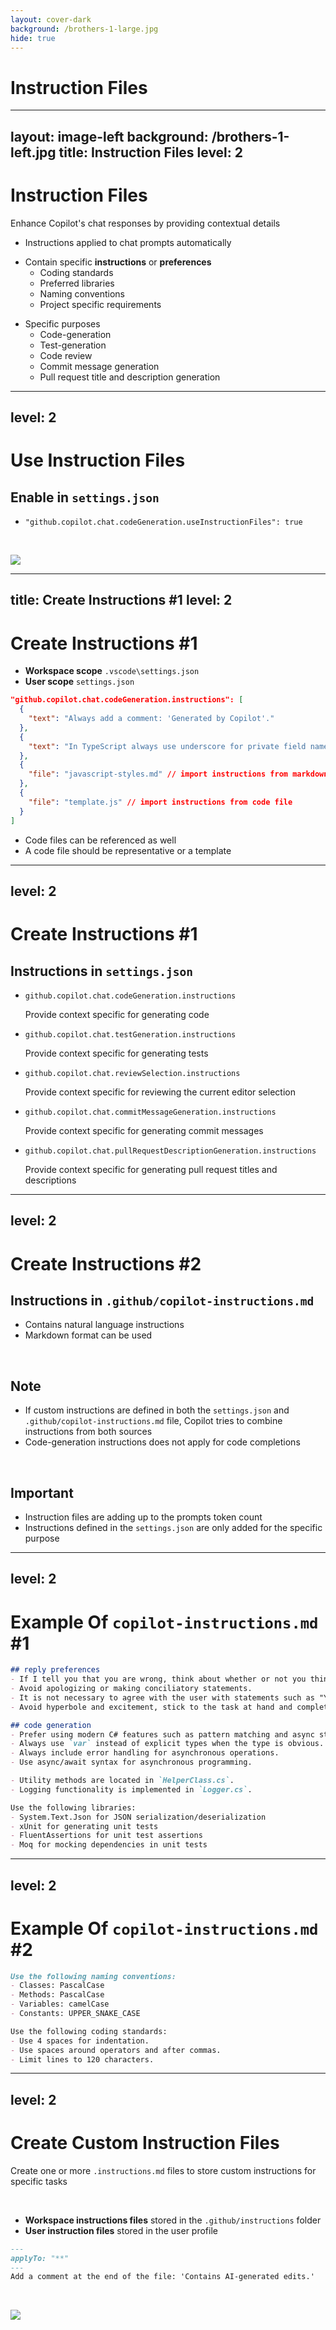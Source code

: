 ```yaml
---
layout: cover-dark
background: /brothers-1-large.jpg
hide: true
---
```


# Instruction Files

---
layout: image-left
background: /brothers-1-left.jpg
title: Instruction Files
level: 2
---

<h1 class="h-auto!">Instruction Files</h1>

Enhance Copilot's chat responses by providing contextual details

<v-click>

- Instructions applied to chat prompts automatically

</v-click>

<v-click>

- Contain specific **instructions** or **preferences**
  - Coding standards
  - Preferred libraries
  - Naming conventions
  - Project specific requirements

</v-click>

<v-click>

- Specific purposes
  - Code-generation
  - Test-generation
  - Code review
  - Commit message generation
  - Pull request title and description generation

</v-click>

<!--

[click]
Instructions applied to chat prompts automatically

[click]
Contain specific **instructions** or **preferences**

[click]
Specific purposes
-->

---
level: 2
---

# Use Instruction Files

## Enable in `settings.json`

- `"github.copilot.chat.codeGeneration.useInstructionFiles": true`

<br />

![](/settings-instruction-files-1.png)

<!--
Default: enabled
-->

---
title: Create Instructions #1
level: 2
---

<h1 class="h-auto!">Create Instructions #1</h1>

- **Workspace scope** `.vscode\settings.json`
- **User scope** `settings.json`

```json
"github.copilot.chat.codeGeneration.instructions": [
  {
    "text": "Always add a comment: 'Generated by Copilot'."
  },
  {
    "text": "In TypeScript always use underscore for private field names."
  },
  {
    "file": "javascript-styles.md" // import instructions from markdown file
  },
  {
    "file": "template.js" // import instructions from code file
  }
]
```

- Code files can be referenced as well
- A code file should be representative or a template

<!--
There are two ways how to create instructions.

**First:**  
Create instructions in the `settings.json` file in the **workspace** or **user** scope.

You can add multiple text instruction and reference multiple files per purpose.

These can be instruction files in Markdown format, or also code files.

In that case the code files should be representative, contain an example or be a template.
-->

---
level: 2
---

# Create Instructions #1

## Instructions in `settings.json`

- `github.copilot.chat.codeGeneration.instructions`

  Provide context specific for generating code

- `github.copilot.chat.testGeneration.instructions`

  Provide context specific for generating tests

- `github.copilot.chat.reviewSelection.instructions`

   Provide context specific for reviewing the current editor selection

- `github.copilot.chat.commitMessageGeneration.instructions`

  Provide context specific for generating commit messages

- `github.copilot.chat.pullRequestDescriptionGeneration.instructions`

  Provide context specific for generating pull request titles and descriptions

---
level: 2
---

# Create Instructions #2

## Instructions in `.github/copilot-instructions.md`

- Contains natural language instructions
- Markdown format can be used

<br />

## Note

- If custom instructions are defined in both the `settings.json` and  `.github/copilot-instructions.md` file, Copilot tries to combine instructions from both sources
- Code-generation instructions does not apply for code completions

<br />

## Important

- Instruction files are adding up to the prompts token count
- Instructions defined in the `settings.json` are only added for the specific purpose

<!--
**Second:**  
Create instructions in the `copilot-instructions.md` file.
-->

---
level: 2
---

# Example Of `copilot-instructions.md` #1

```md {1-6|7-12|13-15|16-20|all}
## reply preferences
- If I tell you that you are wrong, think about whether or not you think that's true and respond with facts.
- Avoid apologizing or making conciliatory statements.
- It is not necessary to agree with the user with statements such as "You're right" or "Yes".
- Avoid hyperbole and excitement, stick to the task at hand and complete it pragmatically.

## code generation
- Prefer using modern C# features such as pattern matching and async streams.
- Always use `var` instead of explicit types when the type is obvious.
- Always include error handling for asynchronous operations.
- Use async/await syntax for asynchronous programming.

- Utility methods are located in `HelperClass.cs`.
- Logging functionality is implemented in `Logger.cs`.

Use the following libraries:
- System.Text.Json for JSON serialization/deserialization
- xUnit for generating unit tests
- FluentAssertions for unit test assertions
- Moq for mocking dependencies in unit tests
```

<!--
You can configure the reply behaviour by giving specific instructions.

[click]
Add details on which best practices Copilot should use for the code generation

[click]
You can also reference where specific code is implemented

[click]
Define which libraries you prefer to use
-->

---
level: 2
---

# Example Of `copilot-instructions.md` #2

```md {1-6|7-10|all}
Use the following naming conventions:
- Classes: PascalCase
- Methods: PascalCase
- Variables: camelCase
- Constants: UPPER_SNAKE_CASE

Use the following coding standards:
- Use 4 spaces for indentation.
- Use spaces around operators and after commas.
- Limit lines to 120 characters.
```

<!--
Naming conventions and coding standard are also very helpful for code generation.

They are **no replacement** for tools like Linters, but help reduce time to adjust the generated code to your standards.

💡 Paste links in chat:

- [Writing effective repository custom instructions](https://docs.github.com/en/copilot/customizing-copilot/adding-repository-custom-instructions-for-github-copilot#writing-effective-repository-custom-instructions)

⚠️ This is Cursor related but may be usefull aswell:

- [Cursor Instruction Directory](https://cursor.directory)
- [.cursorrules](https://dotcursorrules.com)
-->

---
level: 2
---

<h1 class="h-auto!">Create Custom Instruction Files</h1>

Create one or more `.instructions.md` files to store custom instructions for specific tasks

<br />

- **Workspace instructions files** stored in the `.github/instructions` folder
- **User instruction files** stored in the user profile

```md
---
applyTo: "**"
---
Add a comment at the end of the file: 'Contains AI-generated edits.'
```

<br />

![](/settings-instruction-files-2.png)

<!--
ℹ️ `applyTo`: Glob pattern for files. To always include use `**`.
Reference other instruction files by using Markdown links.

💡 Paste links in chat:

- [Use .instructions.md files](https://code.visualstudio.com/docs/copilot/copilot-customization#_use-instructionsmd-files)
-->
